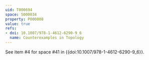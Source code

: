 ```yaml
---
uid: T000694
space: S000034
property: P000008
value: true
refs:
- doi: 10.1007/978-1-4612-6290-9_6
  name: Counterexamples in Topology
---
```


See item #4 for space #41 in {{doi:10.1007/978-1-4612-6290-9_6}}.
